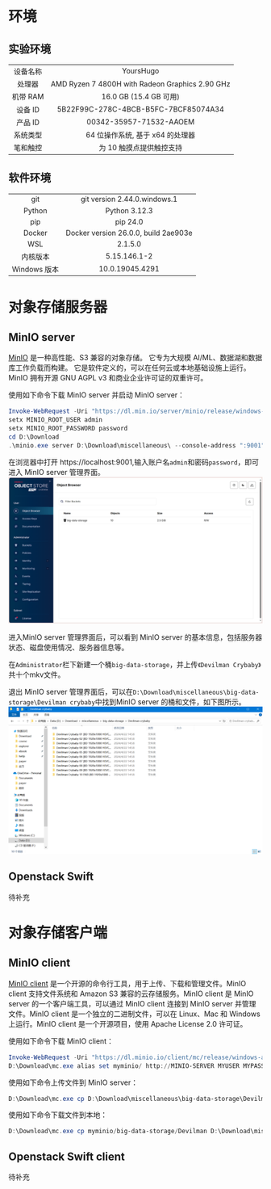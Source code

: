 # 环境
## 实验环境
|||
|:-:|:-:|
|设备名称|YoursHugo|
|处理器|AMD Ryzen 7 4800H with Radeon Graphics            2.90 GHz|
|机带 RAM|	16.0 GB (15.4 GB 可用)
|设备 ID|	5B22F99C-278C-4BCB-B5FC-7BCF85074A34
|产品 ID|	00342-35957-71532-AAOEM
|系统类型|	64 位操作系统, 基于 x64 的处理器
|笔和触控|	为 10 触摸点提供触控支持|
## 软件环境
|||
|:-:|:-:|
|git|git version 2.44.0.windows.1|
|Python|Python 3.12.3|
|pip|pip 24.0|
|Docker|Docker version 26.0.0, build 2ae903e|
|WSL|2.1.5.0|
|内核版本|5.15.146.1-2|
|Windows 版本| 10.0.19045.4291
# 对象存储服务器
## MinIO server
[MinIO](https://min.io/) 是一种高性能、S3 兼容的对象存储。 它专为大规模 AI/ML、数据湖和数据库工作负载而构建。 它是软件定义的，可以在任何云或本地基础设施上运行。 MinIO 拥有开源 GNU AGPL v3 和商业企业许可证的双重许可。

使用如下命令下载 MinIO server 并启动 MinIO server：
```powershell
Invoke-WebRequest -Uri "https://dl.min.io/server/minio/release/windows-amd64/minio.exe" -OutFile "C:\minio.exe"
setx MINIO_ROOT_USER admin
setx MINIO_ROOT_PASSWORD password
cd D:\Download
.\minio.exe server D:\Download\miscellaneous\ --console-address ":9001"
```
在浏览器中打开 https://localhost:9001,输入账户名`admin`和密码`password`，即可进入 MinIO server 管理界面。
![](figure/MinIO_mainUI.png)

进入MinIO server 管理界面后，可以看到 MinIO server 的基本信息，包括服务器状态、磁盘使用情况、服务器信息等。

在`Administrator`栏下新建一个桶`big-data-storage`，并上传`《Devilman Crybaby》`共十个mkv文件。

退出 MinIO server 管理界面后，可以在`D:\Download\miscellaneous\big-data-storage\Devilman crybaby`中找到MinIO server 的桶和文件，如下图所示。
![](figure/MinIO_bucket.png)
## Openstack Swift
待补充
# 对象存储客户端
## MinIO client
[MinIO client](https://docs.min.io/docs/minio-client-quickstart-guide) 是一个开源的命令行工具，用于上传、下载和管理文件。MinIO client 支持文件系统和 Amazon S3 兼容的云存储服务。MinIO client 是 MinIO server 的一个客户端工具，可以通过 MinIO client 连接到 MinIO server 并管理文件。MinIO client 是一个独立的二进制文件，可以在 Linux、Mac 和 Windows 上运行。MinIO client 是一个开源项目，使用 Apache License 2.0 许可证。

使用如下命令下载 MinIO client：
```powershell
Invoke-WebRequest -Uri "https://dl.minio.io/client/mc/release/windows-amd64/mc.exe" -OutFile "D:\Download\mc.exe"
D:\Download\mc.exe alias set myminio/ http://MINIO-SERVER MYUSER MYPASSWORD
```
使用如下命令上传文件到 MinIO server：
```powershell
D:\Download\mc.exe cp D:\Download\miscellaneous\big-data-storage\Devilman\ myminio/big-data-storage/Devilman --recursive
```
使用如下命令下载文件到本地：
```powershell
D:\Download\mc.exe cp myminio/big-data-storage/Devilman D:\Download\miscellaneous\big-data-storage\Devilman --recursive
```
## Openstack Swift client
待补充